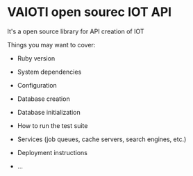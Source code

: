 # VAIOTI open sourec IOT API 

 It's a open source library for  API creation of IOT 

Things you may want to cover:

* Ruby version

* System dependencies

* Configuration

* Database creation

* Database initialization

* How to run the test suite

* Services (job queues, cache servers, search engines, etc.)

* Deployment instructions

* ...
